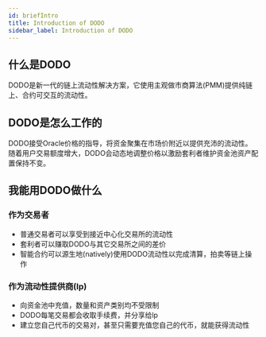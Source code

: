 ```yaml
---
id: briefIntro
title: Introduction of DODO
sidebar_label: Introduction of DODO
---
```


## 什么是DODO

DODO是新一代的链上流动性解决方案，它使用主观做市商算法(PMM)提供纯链上、合约可交互的流动性。

## DODO是怎么工作的

DODO接受Oracle价格的指导，将资金聚集在市场价附近以提供充沛的流动性。随着用户交易额度增大，DODO会动态地调整价格以激励套利者维护资金池资产配置保持不变。

## 我能用DODO做什么

### 作为交易者

- 普通交易者可以享受到接近中心化交易所的流动性
- 套利者可以赚取DODO与其它交易所之间的差价
- 智能合约可以源生地(natively)使用DODO流动性以完成清算，拍卖等链上操作

### 作为流动性提供商(lp)

- 向资金池中充值，数量和资产类别均不受限制
- DODO每笔交易都会收取手续费，并分享给lp
- 建立您自己代币的交易对，甚至只需要充值您自己的代币，就能获得流动性